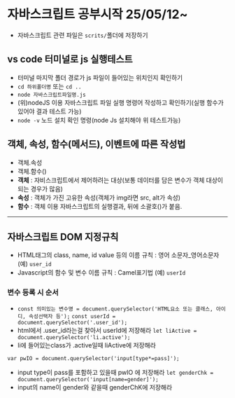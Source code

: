 # 자바스크립트 공부시작 25/05/12~
* 자바스크립트 관련 파일은 `scrits/`폴더에 저장하기
## vs code 터미널로 js 실행테스트
* 터미널 마지막 폴더 경로가 js 파일이 들어있는 위치인지 확인하기
* `cd 하위폴더명` 또는 `cd ..`
* `node 자바스크립트파일명.js`
* (위)nodeJS 이용 자바스크립트 파일 실행 명령어 작성하고 확인하기(실행 함수가 있어야 결과 테스트 가능)
* `node -v` 노드 설치 확인 명령(node Js 설치해야 위 테스트가능)
## 객체, 속성, 함수(메서드), 이벤트에 따른 작성법
* 객체.속성 <!-- 객체 : 제어하고 싶은 대상 -->
* 객체.함수()
* **객체** : 자비스크립트에서 제어하려는 대상(보통 데이터를 담은 변수가 객체 대상이 되는 경우가 많음)
* **속성** : 객체가 가진 고유한 속성(객체가 img라면 src, alt가 속성)
* **함수** : 객체 이용 자바스크립트의 실행결과, 뒤에 소괄호()가 붙음.
--------------------------
## 자바스크립트 DOM 지정규칙
* HTML태그의 class, name, id value 등의 이름 규칙 : 영어 소문자_영어소문자 (예) `user_id`
* Javascript의 함수 및 변수 이름 규칙 : Camel표기법 (예) `userId`
### 변수 등록 시 순서
* `const 의미있는 변수명 = document.querySelector('HTML요소 또는 클래스, 아이디, 속성선택자 등');`
`const userId = document.querySelector('.user_id');`
* html에서 .user_id라는걸 찾아서 userId에 저장해라
`let liActive = document.querySelector('li.active');`
* li에 들어있는class가 .active일때 liActive에 저장해라
<!-- 공백이 없을때  -->
`var pwIO = document.querySelector('input[type*=pass]');`
* input type이 pass를 포함하고 있을때 pwIO<!-- Input output의 약자 --> 에 저장해라
`let genderChk = document.querySelector('input[name=gender]');`
* input의 name이 gender와 같을때 genderChK에 저장해라